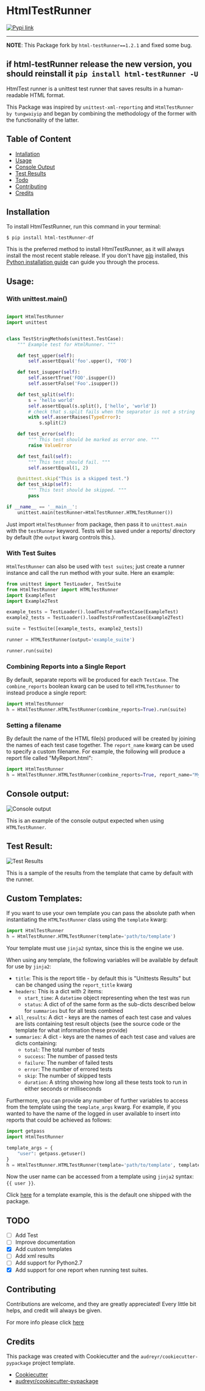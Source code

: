 # HtmlTestRunner


[![Pypi link](https://img.shields.io/pypi/v/html-testRunner-df.svg)](https://pypi.python.org/pypi/html-testRunner)

-----------------

**NOTE**: This Package fork by ``html-testRunner==1.2.1`` and fixed some bug.

**if html-testRunner release the new version, you should reinstall it**
``pip install html-testRunner -U``
-----------------

HtmlTest runner is a unittest test runner that saves results in a human-readable HTML format.

This Package was inspired by ``unittest-xml-reporting`` and
``HtmlTestRunner by tungwaiyip`` and began by combining the methodology of the former with the functionality of the latter.

## Table of Content

- [Intallation](#installation)
- [Usage](#usage)
- [Console Output](#console-output)
- [Test Results](#test-result)
- [Todo](#todo)
- [Contributing](#contributing)
- [Credits](#credits)

## Installation


To install HtmlTestRunner, run this command in your terminal:

```batch
$ pip install html-testRunner-df
```

This is the preferred method to install HtmlTestRunner, as it will always install the most recent stable release.
If you don't have [pip](https://pip.pypa.io) installed, this [Python installation guide](http://docs.python-guide.org/en/latest/starting/installation/) can guide
you through the process.


## Usage:

### With unittest.main()

```python

import HtmlTestRunner
import unittest


class TestStringMethods(unittest.TestCase):
    """ Example test for HtmlRunner. """

    def test_upper(self):
        self.assertEqual('foo'.upper(), 'FOO')

    def test_isupper(self):
        self.assertTrue('FOO'.isupper())
        self.assertFalse('Foo'.isupper())

    def test_split(self):
        s = 'hello world'
        self.assertEqual(s.split(), ['hello', 'world'])
        # check that s.split fails when the separator is not a string
        with self.assertRaises(TypeError):
            s.split(2)

    def test_error(self):
        """ This test should be marked as error one. """
        raise ValueError

    def test_fail(self):
        """ This test should fail. """
        self.assertEqual(1, 2)

    @unittest.skip("This is a skipped test.")
    def test_skip(self):
        """ This test should be skipped. """
        pass

if __name__ == '__main__':
    unittest.main(testRunner=HtmlTestRunner.HTMLTestRunner())
```

Just import `HtmlTestRunner` from package, then pass it to `unittest.main` with the `testRunner` keyword.
Tests will be saved under a reports/ directory by default (the `output` kwarg controls this.).

### With Test Suites
`HtmlTestRunner` can also be used with `test suites`; just create a runner instance and call the run method with your suite.
Here an example:

```python
from unittest import TestLoader, TestSuite
from HtmlTestRunner import HTMLTestRunner
import ExampleTest
import Example2Test

example_tests = TestLoader().loadTestsFromTestCase(ExampleTest)
example2_tests = TestLoader().loadTestsFromTestCase(Example2Test)

suite = TestSuite([example_tests, example2_tests])

runner = HTMLTestRunner(output='example_suite')

runner.run(suite)
```

### Combining Reports into a Single Report

By default, separate reports will be produced for each `TestCase`.
The `combine_reports` boolean kwarg can be used to tell `HTMLTestRunner` to instead produce a single report:
 ```python
import HtmlTestRunner
h = HtmlTestRunner.HTMLTestRunner(combine_reports=True).run(suite)
 ```

### Setting a filename
By default the name of the HTML file(s) produced will be created by joining the names of each test case together.
The `report_name` kwarg can be used to specify a custom filename.
For example, the following will produce a report file called "MyReport.html":

```python
import HtmlTestRunner
h = HtmlTestRunner.HTMLTestRunner(combine_reports=True, report_name="MyReport", add_timestamp=False).run(suite)
```

## Console output:

![Console output](docs/console_output.png)

This is an example of the console output expected when using `HTMLTestRunner`.


## Test Result:

![Test Results](docs/test_results.gif)

This is a sample of the results from the template that came by default with the runner.

## Custom Templates:

If you want to use your own template you can pass the absolute path when instantiating the `HTMLTestRunner` class using the `template` kwarg:
 ```python
import HtmlTestRunner
h = HtmlTestRunner.HTMLTestRunner(template='path/to/template')
 ```
Your template must use `jinja2` syntax, since this is the engine we use.


When using any template, the following variables will be available by default for use by `jinja2`:

- `title`: This is the report title - by default this is "Unittests Results" but can be changed using the `report_title` kwarg
- `headers`: This is a dict with 2 items:
    - `start_time`: A `datetime` object representing when the test was run
    - `status`: A dict of of the same form as the sub-dicts described below for `summaries` but for all tests combined
- `all_results`: A dict - keys are the names of each test case and values are lists containing test result objects (see the source code or the template for what information these provide)
- `summaries`: A dict - keys are the names of each test case and values are dicts containing:
    - `total`: The total number of tests
    - `success`: The number of passed tests
    - `failure`: The number of failed tests
    - `error`: The number of errored tests
    - `skip`: The number of skipped tests
    - `duration`: A string showing how long all these tests took to run in either seconds or milliseconds
    
Furthermore, you can provide any number of further variables to access from the template using the `template_args` kwarg.
For example, if you wanted to have the name of the logged in user available to insert into reports that could be achieved as follows:
```python
import getpass
import HtmlTestRunner

template_args = {
    "user": getpass.getuser()
}
h = HtmlTestRunner.HTMLTestRunner(template='path/to/template', template_args=template_args)
```

Now the user name can be accessed from a template using `jinja2` syntax: `{{ user }}`.


Click [here](docs/example_template.html) for a template example, this is the default one shipped with the package.



## TODO

- [ ] Add Test
- [ ] Improve documentation
- [x] Add custom templates
- [ ] Add xml results
- [ ] Add support for Python2.7
- [x] Add support for one report when running test suites.

## Contributing

Contributions are welcome, and they are greatly appreciated! Every
little bit helps, and credit will always be given.

For more info please click [here](./CONTRIBUTING.md)

## Credits

This package was created with Cookiecutter and the `audreyr/cookiecutter-pypackage` project template.

- [Cookiecutter](https://github.com/audreyr/cookiecutter)
- [audreyr/cookiecutter-pypackage](https://github.com/audreyr/cookiecutter-pypackage)

